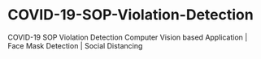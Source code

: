 # COVID-19-SOP-Violation-Detection
COVID-19 SOP Violation Detection Computer Vision based Application | Face Mask Detection | Social Distancing
